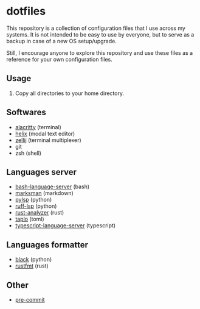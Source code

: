 # dotfiles

This repository is a collection of configuration files that I use across my 
systems. It is not intended to be easy to use by everyone, but to serve as a 
backup in case of a new OS setup/upgrade. 

Still, I encourage anyone to explore this repository and use these files as a 
reference for your own configuration files.

## Usage

1. Copy all directories to your home directory.

## Softwares

- [alacritty](https://github.com/alacritty/alacritty) (terminal)
- [helix](https://github.com/helix-editor/helix) (modal text editor)
- [zellij](https://github.com/zellij-org/zellij) (terminal multiplexer)
- git
- zsh (shell)

## Languages server
- [bash-language-server](https://github.com/bash-lsp/bash-language-server) (bash)
- [marksman](https://github.com/artempyanykh/marksman) (markdown)
- [pylsp](https://github.com/python-lsp/python-lsp-server) (python)
- [ruff-lsp](https://github.com/astral-sh/ruff-lsp) (python)
- [rust-analyzer](https://github.com/rust-lang/rust-analyzer) (rust)
- [taplo](https://github.com/tamasfe/taplo) (toml)
- [typescript-language-server](https://github.com/typescript-language-server/typescript-language-server) (typescript)

## Languages formatter
- [black](https://github.com/psf/black) (python)
- [rustfmt](https://github.com/rust-lang/rustfmt) (rust)

## Other
- [pre-commit](https://pre-commit.com/)
